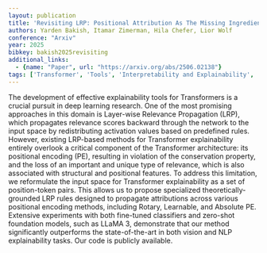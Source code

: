 ```yaml
---
layout: publication
title: 'Revisiting LRP: Positional Attribution As The Missing Ingredient For Transformer Explainability'
authors: Yarden Bakish, Itamar Zimerman, Hila Chefer, Lior Wolf
conference: "Arxiv"
year: 2025
bibkey: bakish2025revisiting
additional_links:
  - {name: "Paper", url: "https://arxiv.org/abs/2506.02138"}
tags: ['Transformer', 'Tools', 'Interpretability and Explainability', 'Model Architecture', 'Reinforcement Learning', 'Interpretability', 'Pretraining Methods']
---
```

The development of effective explainability tools for Transformers is a crucial pursuit in deep learning research. One of the most promising approaches in this domain is Layer-wise Relevance Propagation (LRP), which propagates relevance scores backward through the network to the input space by redistributing activation values based on predefined rules. However, existing LRP-based methods for Transformer explainability entirely overlook a critical component of the Transformer architecture: its positional encoding (PE), resulting in violation of the conservation property, and the loss of an important and unique type of relevance, which is also associated with structural and positional features. To address this limitation, we reformulate the input space for Transformer explainability as a set of position-token pairs. This allows us to propose specialized theoretically-grounded LRP rules designed to propagate attributions across various positional encoding methods, including Rotary, Learnable, and Absolute PE. Extensive experiments with both fine-tuned classifiers and zero-shot foundation models, such as LLaMA 3, demonstrate that our method significantly outperforms the state-of-the-art in both vision and NLP explainability tasks. Our code is publicly available.
